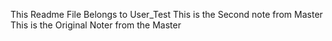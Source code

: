 This Readme File Belongs to User_Test
This is the Second note from Master
This is the Original Noter from the Master
